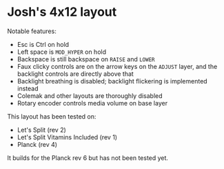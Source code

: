 # Josh's 4x12 layout

Notable features:

* Esc is Ctrl on hold
* Left space is `MOD_HYPER` on hold
* Backspace is still backspace on `RAISE` and `LOWER`
* Faux clicky controls are on the arrow keys on the `ADJUST` layer, and the backlight controls are directly above that
* Backlight breathing is disabled; backlight flickering is implemented instead
* Colemak and other layouts are thoroughly disabled
* Rotary encoder controls media volume on base layer

This layout has been tested on:

* Let's Split (rev 2)
* Let's Split Vitamins Included (rev 1)
* Planck (rev 4)

It builds for the Planck rev 6 but has not been tested yet.
